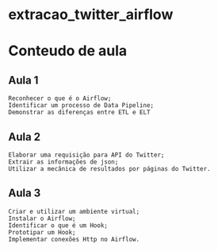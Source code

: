 # extracao_twitter_airflow

# Conteudo de aula

  ## Aula 1

    Reconhecer o que é o Airflow;
    Identificar um processo de Data Pipeline;
    Demonstrar as diferenças entre ETL e ELT
    
  ## Aula 2

    Elaborar uma requisição para API do Twitter;
    Extrair as informações de json;
    Utilizar a mecânica de resultados por páginas do Twitter.
  
  ## Aula 3

    Criar e utilizar um ambiente virtual;
    Instalar o Airflow;
    Identificar o que é um Hook;
    Prototipar um Hook;
    Implementar conexões Http no Airflow.